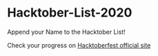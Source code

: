 # Hacktober-List-2020
Append your Name to the Hacktober List!



Check your progress on [Hacktoberfest official site](https://hacktoberfest.digitalocean.com/stats/)
